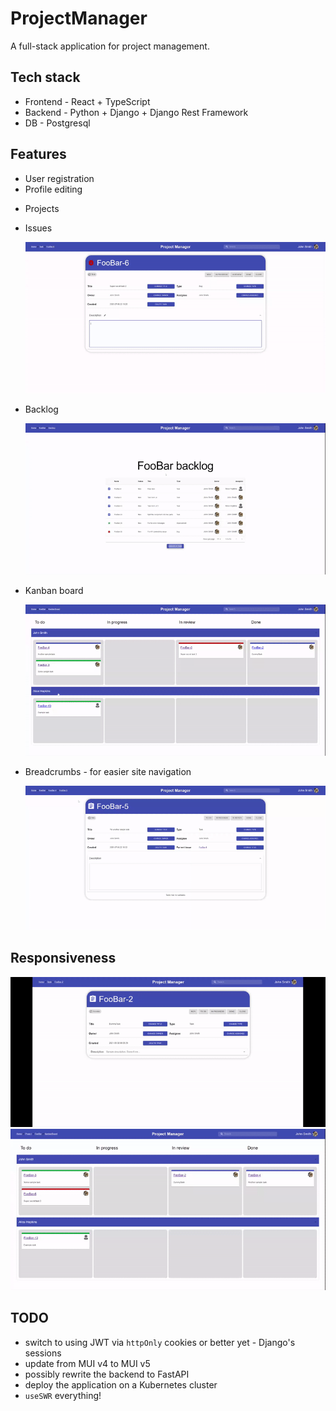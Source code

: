 # ProjectManager

A full-stack application for project management.

## Tech stack

* Frontend - React + TypeScript
* Backend - Python + Django + Django Rest Framework
* DB - Postgresql

## Features

* User registration
* Profile editing
<!-- # TODO: add a GIF -->
* Projects
* Issues

  ![Task](docs/gifs/task.gif)

* Backlog

  ![Backlog](docs/gifs/backlog.gif)

* Kanban board

  ![Kanban Board](docs/gifs/kanban_board.gif)

* Breadcrumbs - for easier site navigation

  ![Breadcrumbs](docs/gifs/breadcrumbs.gif)

## Responsiveness

![Task responsiveness](docs/gifs/responsiveness_task.gif)
![Kanban responsiveness](docs/gifs/responsiveness_kanban.gif)

## TODO

* switch to using JWT via `httpOnly` cookies or better yet - Django's sessions
* update from MUI v4 to MUI v5
* possibly rewrite the backend to FastAPI
* deploy the application on a Kubernetes cluster
* `useSWR` everything!

